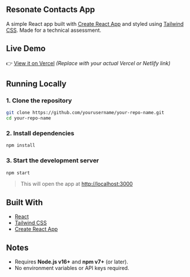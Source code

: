 ## Resonate Contacts App

A simple React app built with [Create React App](https://create-react-app.dev/) and styled using [Tailwind CSS](https://tailwindcss.com/).
Made for a technical assessment.


## Live Demo

👉 [View it on Vercel](https://resonate-app-psi.vercel.app)
*(Replace with your actual Vercel or Netlify link)*


## Running Locally

### 1. Clone the repository

```bash
git clone https://github.com/yourusername/your-repo-name.git
cd your-repo-name
```

### 2. Install dependencies

```bash
npm install
```

### 3. Start the development server

```bash
npm start
```

> This will open the app at [http://localhost:3000](http://localhost:3000)


## Built With

* [React](https://reactjs.org/)
* [Tailwind CSS](https://tailwindcss.com/)
* [Create React App](https://create-react-app.dev/)


## Notes

* Requires **Node.js v16+** and **npm v7+** (or later).
* No environment variables or API keys required.

